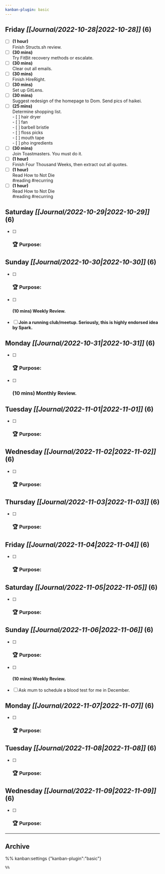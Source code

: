 ```yaml
---
kanban-plugin: basic
---
```


## **Friday** *[[Journal/2022-10-28|2022-10-28]]* (6)

- [ ] **(1 hour)**<br>Finish Structs.sh review.
- [ ] **(30 mins)**<br>Try FitBit recovery methods or escalate.
- [ ] **(30 mins)**<br>Clear out all emails.
- [ ] **(30 mins)**<br>Finish HireRight.
- [ ] **(30 mins)**<br>Set up GitLens.
- [ ] **(30 mins)**<br>Suggest redesign of the homepage to Dom. Send pics of haikei.
- [ ] **(25 mins)**<br>Determine shopping list.<br>- [ ] hair dryer<br>- [ ] fan<br>- [ ] barbell bristle<br>- [ ] floss picks<br>- [ ] mouth tape<br>- [ ] pho ingredients
- [ ] **(30 mins)**<br>Join Toastmasters. You must do it.
- [ ] **(1 hour)**<br>Finish Four Thousand Weeks, then extract out all quotes.
- [ ] **(1 hour)**<br>Read How to Not Die<br>#reading #recurring
- [ ] **(1 hour)**<br>Read How to Not Die<br>#reading #recurring

## **Saturday** *[[Journal/2022-10-29|2022-10-29]]* (6)

- [ ] ### **🏆 Purpose**:

## **Sunday** *[[Journal/2022-10-30|2022-10-30]]* (6)

- [ ] ### **🏆 Purpose**:
- [ ] #### **(10 mins)** Weekly Review.
- [ ] **Join a running club/meetup. Seriously, this is highly endorsed idea by Spark.**

## **Monday** *[[Journal/2022-10-31|2022-10-31]]* (6)

- [ ] ### **🏆 Purpose**:
- [ ] ### **(10 mins)** Monthly Review.

## **Tuesday** *[[Journal/2022-11-01|2022-11-01]]* (6)

- [ ] ### **🏆 Purpose**:

## **Wednesday** *[[Journal/2022-11-02|2022-11-02]]* (6)

- [ ] ### **🏆 Purpose**:

## **Thursday** *[[Journal/2022-11-03|2022-11-03]]* (6)

- [ ] ### **🏆 Purpose**:

## **Friday** *[[Journal/2022-11-04|2022-11-04]]* (6)

- [ ] ### **🏆 Purpose**:

## **Saturday** *[[Journal/2022-11-05|2022-11-05]]* (6)

- [ ] ### **🏆 Purpose**:

## **Sunday** *[[Journal/2022-11-06|2022-11-06]]* (6)

- [ ] ### **🏆 Purpose**:
- [ ] #### **(10 mins)** Weekly Review.
- [ ] Ask mum to schedule a blood test for me in December.

## **Monday** *[[Journal/2022-11-07|2022-11-07]]* (6)

- [ ] ### **🏆 Purpose**:

## **Tuesday** *[[Journal/2022-11-08|2022-11-08]]* (6)

- [ ] ### **🏆 Purpose**:

## **Wednesday** *[[Journal/2022-11-09|2022-11-09]]* (6)

- [ ] ### **🏆 Purpose**:

***

## Archive



%% kanban:settings
{"kanban-plugin":"basic"}
```
%%
